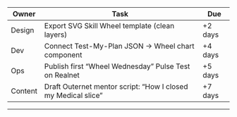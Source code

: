 | Owner   | Task                                                          | Due     |
| ------- | ------------------------------------------------------------- | ------- |
| Design  | Export SVG Skill Wheel template (clean layers)                | +2 days |
| Dev     | Connect Test-My-Plan JSON → Wheel chart component             | +4 days |
| Ops     | Publish first “Wheel Wednesday” Pulse Test on Realnet         | +5 days |
| Content | Draft Outernet mentor script: “How I closed my Medical slice” | +7 days |  
---